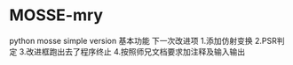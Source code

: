 # MOSSE-mry
python mosse simple version
基本功能
下一次改进项
1.添加仿射变换
2.PSR判定
3.改进框跑出去了程序终止
4.按照师兄文档要求加注释及输入输出

